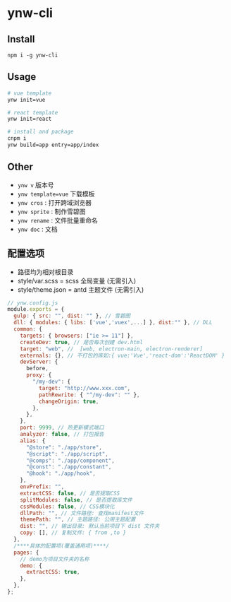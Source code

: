 # ynw-cli

## Install

```shell
npm i -g ynw-cli
```

## Usage

```bash
# vue template
ynw init=vue

# react template
ynw init=react

# install and package
cnpm i
ynw build=app entry=app/index
```

## Other

- `ynw v` 版本号
- `ynw template=vue` 下载模板
- `ynw cros` : 打开跨域浏览器
- `ynw sprite` : 制作雪碧图
- `ynw rename` : 文件批量重命名
- `ynw doc` : 文档

## 配置选项

- 路径均为相对根目录
- style/var.scss = scss 全局变量 (无需引入)
- style/theme.json = antd 主题文件 (无需引入)

```js
// ynw.config.js
module.exports = {
  gulp: { src: "", dist: "" }, // 雪碧图
  dll: { modules: { libs: ['vue','vuex',...] }, dist:"" }, // DLL
  common: {
    targets: { browsers: ["ie >= 11"] },
    createDev: true, // 是否每次创建 dev.html
    target: "web", //  [web, electron-main, electron-renderer]
    externals: {}, // 不打包的库如:{ vue:'Vue','react-dom':'ReactDOM' }
    devServer: {
      before,
      proxy: {
        "/my-dev": {
          target: "http://www.xxx.com",
          pathRewrite: { "^/my-dev": "" },
          changeOrigin: true,
        },
      },
    },
    port: 9999, // 热更新模式端口
    analyzer: false, // 打包报告
    alias: {
      "@store": "./app/store",
      "@script": "./app/script",
      "@comps": "./app/component",
      "@const": "./app/constant",
      "@hook": "./app/hook",
    },
    envPrefix: "",
    extractCSS: false, // 是否提取CSS
    splitModules: false, // 是否提取库文件
    cssModules: false, // CSS模块化
    dllPath: "", // 文件路径: 查找manifest文件
    themePath: "", // 主题路径: 公用主题配置
    dist: "", // 输出目录: 默认当前项目下 dist 文件夹
    copy: [], // 复制文件: { from ,to }
  },
  /****具体的配置项(覆盖通用项)****/
  pages: {
    // demo为项目文件夹的名称
    demo: {
      extractCSS: true,
    },
  },
};
```
